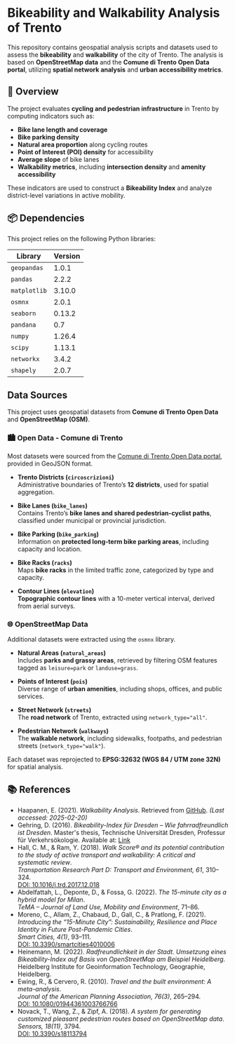 # Bikeability and Walkability Analysis of Trento  

This repository contains geospatial analysis scripts and datasets used to assess the **bikeability** and **walkability** of the city of Trento. The analysis is based on **OpenStreetMap data** and the **Comune di Trento Open Data portal**, utilizing **spatial network analysis** and **urban accessibility metrics**.  

## 📌 Overview  

The project evaluates **cycling and pedestrian infrastructure** in Trento by computing indicators such as:  
- **Bike lane length and coverage**  
- **Bike parking density**  
- **Natural area proportion** along cycling routes  
- **Point of Interest (POI) density** for accessibility  
- **Average slope** of bike lanes  
- **Walkability metrics**, including **intersection density** and **amenity accessibility**  

These indicators are used to construct a **Bikeability Index** and analyze district-level variations in active mobility.  

## 📦 Dependencies  

This project relies on the following Python libraries:  

| Library     | Version |
|------------|---------|
| `geopandas`  | 1.0.1  |
| `pandas`     | 2.2.2  |
| `matplotlib` | 3.10.0 |
| `osmnx`      | 2.0.1  |
| `seaborn`    | 0.13.2 |
| `pandana`    | 0.7    |
| `numpy`      | 1.26.4 |
| `scipy`      | 1.13.1 |
| `networkx`   | 3.4.2  |
| `shapely`    | 2.0.7  |

## Data Sources
This project uses geospatial datasets from **Comune di Trento Open Data** and **OpenStreetMap (OSM)**.

### 🏙️ Open Data - Comune di Trento  
Most datasets were sourced from the [Comune di Trento Open Data portal](https://www.comune.trento.it/Aree-tematiche/Open-Data), provided in GeoJSON format.

- **Trento Districts (`circoscrizioni`)**  
  Administrative boundaries of Trento’s **12 districts**, used for spatial aggregation.  

- **Bike Lanes (`bike_lanes`)**  
  Contains Trento’s **bike lanes and shared pedestrian-cyclist paths**, classified under municipal or provincial jurisdiction.  

- **Bike Parking (`bike_parking`)**  
  Information on **protected long-term bike parking areas**, including capacity and location.  

- **Bike Racks (`racks`)**  
  Maps **bike racks** in the limited traffic zone, categorized by type and capacity.  

- **Contour Lines (`elevation`)**  
  **Topographic contour lines** with a 10-meter vertical interval, derived from aerial surveys.  

### 🌐 OpenStreetMap Data  
Additional datasets were extracted using the `osmnx` library.

- **Natural Areas (`natural_areas`)**  
  Includes **parks and grassy areas**, retrieved by filtering OSM features tagged as `leisure=park` or `landuse=grass`.  

- **Points of Interest (`pois`)**  
  Diverse range of **urban amenities**, including shops, offices, and public services.  

- **Street Network (`streets`)**  
  The **road network** of Trento, extracted using `network_type="all"`.  

- **Pedestrian Network (`walkways`)**  
  The **walkable network**, including sidewalks, footpaths, and pedestrian streets (`network_type="walk"`).  

Each dataset was reprojected to **EPSG:32632 (WGS 84 / UTM zone 32N)** for spatial analysis.  

## 📚 References  

- Haapanen, E. (2021). *Walkability Analysis*. Retrieved from [GitHub](https://github.com/eemilhaa/walkability-analysis). *(Last accessed: 2025-02-20)*  
- Gehring, D. (2016). *Bikeability-Index für Dresden – Wie fahrradfreundlich ist Dresden*. Master's thesis, Technische Universität Dresden, Professur für Verkehrsökologie. Available at: [Link](http://nbn-resolving.de/urn:nbn:de:bsz:14-qucosa-201073)  
- Hall, C. M., & Ram, Y. (2018). *Walk Score® and its potential contribution to the study of active transport and walkability: A critical and systematic review*.  
  *Transportation Research Part D: Transport and Environment, 61*, 310–324.  
  [DOI: 10.1016/j.trd.2017.12.018](https://doi.org/10.1016/j.trd.2017.12.018)  
- Abdelfattah, L., Deponte, D., & Fossa, G. (2022). *The 15-minute city as a hybrid model for Milan*.  
  *TeMA – Journal of Land Use, Mobility and Environment*, 71–86.  
- Moreno, C., Allam, Z., Chabaud, D., Gall, C., & Pratlong, F. (2021).  
  *Introducing the “15-Minute City”: Sustainability, Resilience and Place Identity in Future Post-Pandemic Cities*.  
  *Smart Cities, 4(1)*, 93–111.  
  [DOI: 10.3390/smartcities4010006](https://doi.org/10.3390/smartcities4010006)  
- Heinemann, M. (2022). *Radfreundlichkeit in der Stadt. Umsetzung eines Bikeability-Index auf Basis von OpenStreetMap am Beispiel Heidelberg*.  
  Heidelberg Institute for Geoinformation Technology, Geographie, Heidelberg.  
- Ewing, R., & Cervero, R. (2010). *Travel and the built environment: A meta-analysis*.  
  *Journal of the American Planning Association, 76(3)*, 265–294.  
  [DOI: 10.1080/01944361003766766](https://doi.org/10.1080/01944361003766766)  
- Novack, T., Wang, Z., & Zipf, A. (2018). *A system for generating customized pleasant pedestrian routes based on OpenStreetMap data*.  
  *Sensors, 18(11)*, 3794.  
  [DOI: 10.3390/s18113794](https://doi.org/10.3390/s18113794)  

